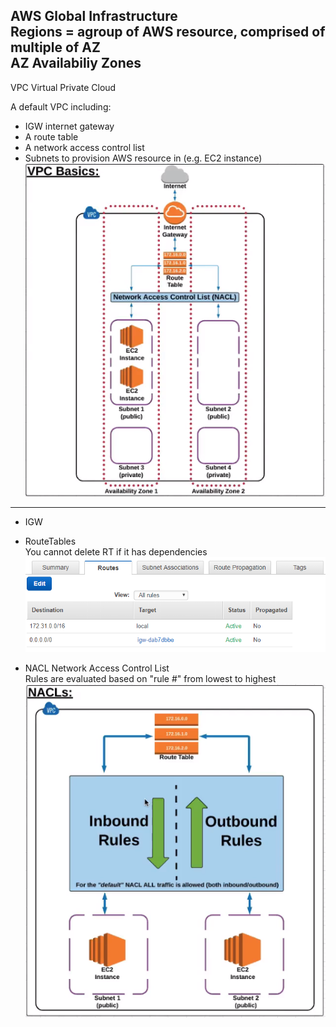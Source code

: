 AWS Global Infrastructure</br>
Regions = agroup of AWS resource, comprised of multiple of AZ</br>
AZ Availabiliy Zones</br>
------
VPC Virtual Private Cloud

A default VPC including:
- IGW internet gateway
- A route table
- A network access control list
- Subnets to provision AWS resource in (e.g. EC2 instance)
![](img/VPC_Basic.PNG)

------

 - IGW<br>
 - RouteTables<br>
You cannot delete RT if it has dependencies<br>
![](img/RTs.PNG)

 - NACL Network Access Control List<br>
 Rules are evaluated based on "rule #" from lowest to highest
 ![](img/NACL.PNG)
